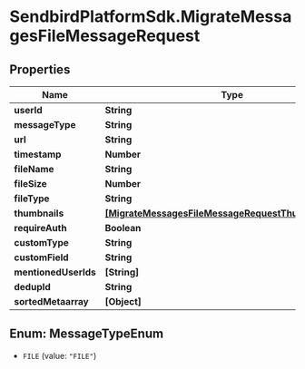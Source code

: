 # SendbirdPlatformSdk.MigrateMessagesFileMessageRequest

## Properties

Name | Type | Description | Notes
------------ | ------------- | ------------- | -------------
**userId** | **String** |  | 
**messageType** | **String** |  | 
**url** | **String** |  | 
**timestamp** | **Number** |  | 
**fileName** | **String** |  | [optional] 
**fileSize** | **Number** |  | [optional] 
**fileType** | **String** |  | [optional] 
**thumbnails** | [**[MigrateMessagesFileMessageRequestThumbnailsInner]**](MigrateMessagesFileMessageRequestThumbnailsInner.md) |  | [optional] 
**requireAuth** | **Boolean** |  | [optional] 
**customType** | **String** |  | [optional] 
**customField** | **String** |  | [optional] 
**mentionedUserIds** | **[String]** |  | [optional] 
**dedupId** | **String** |  | [optional] 
**sortedMetaarray** | **[Object]** |  | [optional] 



## Enum: MessageTypeEnum


* `FILE` (value: `"FILE"`)




